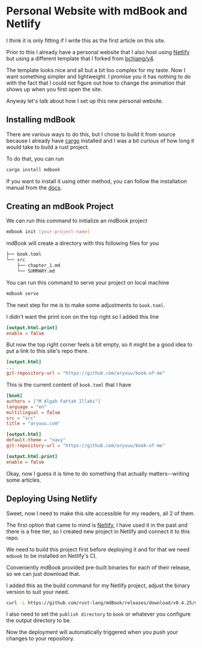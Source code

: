 # Personal Website with mdBook and Netlify 

I think it is only fitting if I write this as the first article on this site.

Prior to this I already have a personal website that I also host using [Netlify](https://www.netlify.com/) but using a different template that I forked from [bchiang/v4](https://github.com/bchiang7/v4).

The template looks nice and all but a bit too complex for my taste. Now I want something simpler and lightweight. I promise you it has nothing to do with the fact that I could not figure out how to change the animation that shows up when you first open the site.

Anyway let's talk about how I set up this new personal website.

## Installing mdBook

There are various ways to do this, but I chose to build it from source because I already have [cargo](https://doc.rust-lang.org/cargo/) installed and I was a bit curious of how long it would take to build a rust project. 

To do that, you can run 
```sh
cargo install mdbook
```

If you want to install it using other method, you can follow the installation manual from the [docs](https://rust-lang.github.io/mdBook/guide/installation.html).

## Creating an mdBook Project

We can run this command to initialize an mdBook project
```sh
mdbook init [your-project-name]
```

mdBook will create a directory with this following files for you

```sh
├── book.toml
└── src
    ├── chapter_1.md
    └── SUMMARY.md

```

You can run this command to serve your project on local machine 
```sh
mdbook serve
```

The next step for me is to make some adjustments to `book.toml`.

I didn't want the print icon on the top right so I added this line
```toml
[output.html.print]
enable = false
```

But now the top right corner feels a bit empty, so it might be a good idea to put a link to this site's repo there.
```toml
[output.html]
...
git-repository-url = "https://github.com/aryuuu/book-of-me"

```

This is the current content of `book.toml` that I have

```toml
[book]
authors = ["M Algah Fattah Illahi"]
language = "en"
multilingual = false
src = "src"
title = "aryuuu.com"

[output.html]
default-theme = "navy"
git-repository-url = "https://github.com/aryuuu/book-of-me"

[output.html.print]
enable = false
```

Okay, now I guess it is time to do something that actually matters--writing some articles.

## Deploying Using Netlify

Sweet, now I need to make this site accessible for my readers, all 2 of them.

The first option that came to mind is [Netlify](https://www.netlify.com/), I have used it in the past and there is a free tier, so I created new project in Netlify and connect it to this repo.

We need to build this project first before deploying it and for that we need `mdbook` to be installed on Netlify's CI.

Conveniently mdBook provided pre-built binaries for each of their release, so we can just download that.

I added this as the build command for my Netlify project, adjust the binary version to suit your need.

```sh
curl -L https://github.com/rust-lang/mdBook/releases/download/v0.4.25/mdbook-v0.4.25-x86_64-unknown-linux-gnu.tar.gz | tar xvz && ./mdbook build 
```

I also need to set the `publish directory` to `book` or whatever you configure the output directory to be.

Now the deployment will automatically triggered when you push your changes to your repository.
